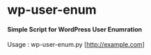 # wp-user-enum
#### Simple Script for WordPress User Enumration
Usage : wp-user-enum.py [http://example.com]
